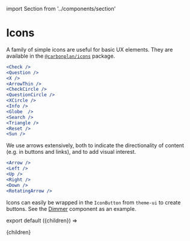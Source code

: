 import Section from '../components/section'

# Icons

A family of simple icons are useful for basic UX elements. They are available in the [`@carbonplan/icons`](https://github.com/carbonplan/icons) package.

```jsx live=True
<Check />
<Question />
<X />
<ArrowThin />
<CheckCircle />
<QuestionCircle />
<XCircle />
<Info />
<Globe  />
<Search />
<Triangle />
<Reset />
<Sun />
```

We use arrows extensively, both to indicate the directionality of content (e.g. in buttons and links), and to add visual interest.

```jsx live=True
<Arrow />
<Left />
<Up />
<Right />
<Down />
<RotatingArrow />
```

Icons can easily be wrapped in the `IconButton` from `theme-ui` to create buttons. See the [Dimmer](/dimmer) component as an example.

export default ({children}) => <Section name='icons'>{children}</Section>